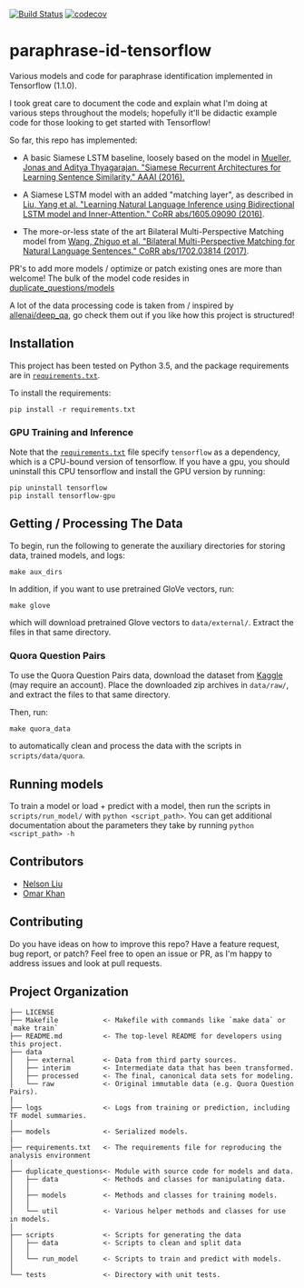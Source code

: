 [![Build Status](https://travis-ci.org/nelson-liu/paraphrase-id-tensorflow.svg?branch=master)](https://travis-ci.org/nelson-liu/paraphrase-id-tensorflow)
[![codecov](https://codecov.io/gh/nelson-liu/paraphrase-id-tensorflow/branch/master/graph/badge.svg)](https://codecov.io/gh/nelson-liu/paraphrase-id-tensorflow)

# paraphrase-id-tensorflow

Various models and code for paraphrase identification implemented in Tensorflow (1.1.0).

I took great care to document the code and explain what I'm doing at various
steps throughout the models; hopefully it'll be didactic example code for those
looking to get started with Tensorflow!

So far, this repo has implemented:

- A basic Siamese LSTM baseline, loosely based on the model
  in
  [Mueller, Jonas and Aditya Thyagarajan. "Siamese Recurrent Architectures for Learning Sentence Similarity." AAAI (2016).](https://www.semanticscholar.org/paper/Siamese-Recurrent-Architectures-for-Learning-Sente-Mueller-Thyagarajan/6812fb9ef1c2dad497684a9020d8292041a639ff)
  
- A Siamese LSTM model with an added "matching layer", as described
  in
  [Liu, Yang et al. "Learning Natural Language Inference using Bidirectional LSTM model and Inner-Attention." CoRR abs/1605.09090 (2016)](https://www.semanticscholar.org/paper/Learning-Natural-Language-Inference-using-Bidirect-Liu-Sun/f93a0a3e8a3e6001b4482430254595cf737697fa).

- The more-or-less state of the art Bilateral Multi-Perspective Matching model
  from
  [Wang, Zhiguo et al. "Bilateral Multi-Perspective Matching for Natural Language Sentences." CoRR abs/1702.03814 (2017)](https://www.semanticscholar.org/paper/Bilateral-Multi-Perspective-Matching-for-Natural-L-Wang-Hamza/b9d220520a5da7d302107aacfe875b8e2977fdbe).
  
PR's to add more models / optimize or patch existing ones are more than welcome! The bulk of the model code resides in [duplicate_questions/models](https://github.com/nelson-liu/paraphrase-id-tensorflow/tree/master/duplicate_questions/models)

A lot of the data processing code is taken from / inspired by [allenai/deep_qa](https://github.com/allenai/deep_qa),
go check them out if you like how this project is structured!

## Installation

This project has been tested on Python 3.5, and the package requirements are
in [`requirements.txt`](./requirements.txt).

To install the requirements:

```
pip install -r requirements.txt
```

### GPU Training and Inference

Note that the [`requirements.txt`](./requirements.txt) file specify `tensorflow`
as a dependency, which is a CPU-bound version of tensorflow. If you have a gpu,
you should uninstall this CPU tensorflow and install the GPU version by running:

```
pip uninstall tensorflow
pip install tensorflow-gpu
```

## Getting / Processing The Data

To begin, run the following to generate the auxiliary directories for storing
data, trained models, and logs:

```
make aux_dirs
```

In addition, if you want to use pretrained GloVe vectors, run:

```
make glove
```

which will download pretrained Glove vectors to `data/external/`. Extract the
files in that same directory.

### Quora Question Pairs

To use the Quora Question Pairs data, download the dataset from
[Kaggle](https://www.kaggle.com/c/quora-question-pairs) (may require an
account). Place the downloaded zip archives in `data/raw/`, and extract the
files to that same directory.

Then, run:

```
make quora_data
```

to automatically clean and process the data with the scripts in
`scripts/data/quora`.

## Running models

To train a model or load + predict with a model, then run the scripts in
`scripts/run_model/` with `python <script_path>`. You can get additional
documentation about the parameters they take by running `python <script_path>
-h`

## Contributors

- [Nelson Liu](http://nelsonliu.me)
- [Omar Khan](https://github.com/ohkhan)

## Contributing

Do you have ideas on how to improve this repo? Have a feature request, bug
report, or patch? Feel free to open an issue or PR, as I'm happy to address
issues and look at pull requests.

## Project Organization

    ├── LICENSE
    ├── Makefile           <- Makefile with commands like `make data` or `make train`
    ├── README.md          <- The top-level README for developers using this project.
    ├── data
    │   ├── external       <- Data from third party sources.
    │   ├── interim        <- Intermediate data that has been transformed.
    │   ├── processed      <- The final, canonical data sets for modeling.
    │   └── raw            <- Original immutable data (e.g. Quora Question Pairs).
    |
    ├── logs               <- Logs from training or prediction, including TF model summaries.
    │
    ├── models             <- Serialized models.
    |
    ├── requirements.txt   <- The requirements file for reproducing the analysis environment
    │
    ├── duplicate_questions<- Module with source code for models and data.
    │   ├── data           <- Methods and classes for manipulating data.
    │   │
    │   ├── models         <- Methods and classes for training models.
    │   │
    │   └── util           <- Various helper methods and classes for use in models.
    │
    ├── scripts            <- Scripts for generating the data
    │   ├── data           <- Scripts to clean and split data
    │   │
    │   └── run_model      <- Scripts to train and predict with models.
    │
    └── tests              <- Directory with unit tests.
